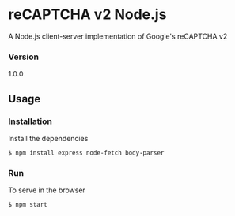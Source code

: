# reCAPTCHA v2 Node.js 

A Node.js client-server implementation of Google's reCAPTCHA v2

### Version
1.0.0

## Usage


### Installation

Install the dependencies

```sh
$ npm install express node-fetch body-parser
```

### Run
To serve in the browser
```sh
$ npm start
```
